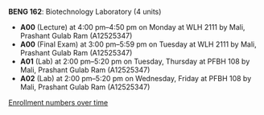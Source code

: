 **BENG 162**: Biotechnology Laboratory (4 units)

- **A00** (Lecture) at 4:00 pm–4:50 pm on Monday at WLH 2111 by Mali, Prashant Gulab Ram (A12525347)
- **A00** (Final Exam) at 3:00 pm–5:59 pm on Tuesday at WLH 2111 by Mali, Prashant Gulab Ram (A12525347)
- **A01** (Lab) at 2:00 pm–5:20 pm on Tuesday, Thursday at PFBH 108 by Mali, Prashant Gulab Ram (A12525347)
- **A02** (Lab) at 2:00 pm–5:20 pm on Wednesday, Friday at PFBH 108 by Mali, Prashant Gulab Ram (A12525347)

[Enrollment numbers over time](./BENG162.tsv)
